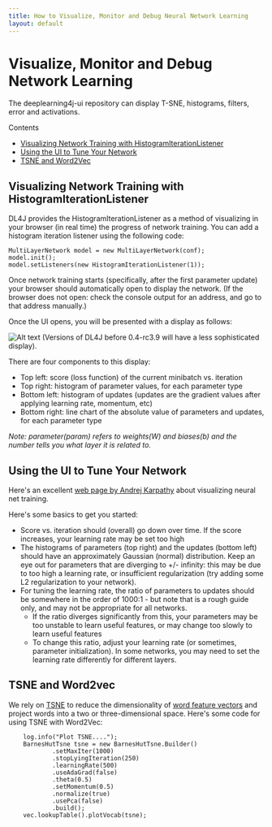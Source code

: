 ```yaml
---
title: How to Visualize, Monitor and Debug Neural Network Learning
layout: default
---
```


# Visualize, Monitor and Debug Network Learning

The deeplearning4j-ui repository can display T-SNE, histograms, filters, error and activations. 

Contents

* [Visualizing Network Training with HistogramIterationListener](#histogram)
* [Using the UI to Tune Your Network](#usingui)
* [TSNE and Word2Vec](#tsne)


## <a name="histogram">Visualizing Network Training with HistogramIterationListener</a>

DL4J provides the HistogramIterationListener as a method of visualizing in your  browser (in real time) the progress of network training. You can add a histogram iteration listener using the following code:


    MultiLayerNetwork model = new MultiLayerNetwork(conf);
    model.init();
    model.setListeners(new HistogramIterationListener(1));

Once network training starts (specifically, after the first parameter update) your browser should automatically open to display the network. (If the browser does not open: check the console output for an address, and go to that address manually.)

Once the UI opens, you will be presented with a display as follows:


![Alt text](../img/DL4J_UI.png)
(Versions of DL4J before 0.4-rc3.9 will have a less sophisticated display).


There are four components to this display:

- Top left: score (loss function) of the current minibatch vs. iteration
- Top right: histogram of parameter values, for each parameter type
- Bottom left: histogram of updates (updates are the gradient values after applying learning rate, momentum, etc)
- Bottom right: line chart of the absolute value of parameters and updates, for each parameter type

*Note: parameter(param) refers to weights(W) and biases(b) and the number tells you what layer it is related to.*

## <a name="usingui">Using the UI to Tune Your Network</a>

Here's an excellent [web page by Andrej Karpathy](http://cs231n.github.io/neural-networks-3/#baby) about visualizing neural net training.

Here's some basics to get you started:

- Score vs. iteration should (overall) go down over time. If the score increases, your learning rate may be set too high
- The histograms of parameters (top right) and the updates (bottom left) should  have an approximately Gaussian (normal) distribution. Keep an eye out for parameters that are diverging to +/- infinity: this may be due to too high a learning rate, or insufficient regularization (try adding some L2 regularization to your network).
- For tuning the learning rate, the ratio of parameters to updates should be somewhere in the order of 1000:1 - but note that is a rough guide only, and may not be appropriate for all networks.
  - If the ratio diverges significantly from this, your parameters may be too unstable to learn useful features, or may change too slowly to learn useful features
  - To change this ratio, adjust your learning rate (or sometimes, parameter initialization). In some networks, you may need to set the learning rate differently for different layers.


## <a name="tsne">TSNE and Word2vec</a>

We rely on [TSNE](https://lvdmaaten.github.io/tsne/) to reduce the dimensionality of [word feature vectors](../word2vec.html) and project words into a two or three-dimensional space. Here's some code for using TSNE with Word2Vec:

        log.info("Plot TSNE....");
        BarnesHutTsne tsne = new BarnesHutTsne.Builder()
                .setMaxIter(1000)
                .stopLyingIteration(250)
                .learningRate(500)
                .useAdaGrad(false)
                .theta(0.5)
                .setMomentum(0.5)
                .normalize(true)
                .usePca(false)
                .build();
        vec.lookupTable().plotVocab(tsne);
